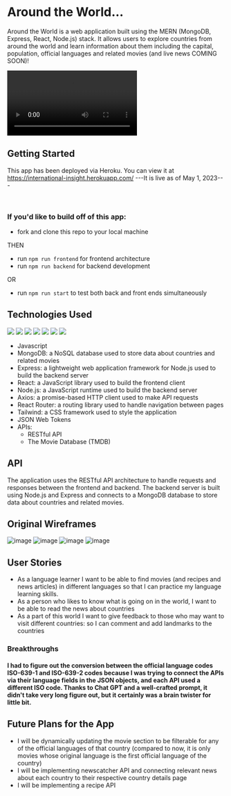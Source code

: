 # Around the World...

Around the World is a web application built using the MERN (MongoDB, Express, React, Node.js) stack. It allows users to explore countries from around the world and learn information about them including the capital, population, official languages and related movies (and live news COMING SOON)!

![home page](https://user-images.githubusercontent.com/120285721/235375858-097db1d9-faf7-490b-8bda-46cba7dfaff5.mp4)

## Getting Started

This app has been deployed via Heroku. You can view it at https://international-insight.herokuapp.com/
---It is live as of May 1, 2023---

<br/>

### If you'd like to build off of this app:

- fork and clone this repo to your local machine

THEN

- run `npm run frontend` for frontend architecture
- run `npm run backend` for backend development

OR

- run `npm run start` to test both back and front ends simultaneously

## Technologies Used

<img src="https://img.shields.io/badge/Node.js-43853D?style=for-the-badge&logo=node.js&logoColor=white"/>
<img src="https://img.shields.io/badge/React-20232A?style=for-the-badge&logo=react&logoColor=61DAFB"/>
<img src="https://img.shields.io/badge/MongoDB-4EA94B?style=for-the-badge&logo=mongodb&logoColor=white"/>
<img src="https://img.shields.io/badge/Tailwind_CSS-38B2AC?style=for-the-badge&logo=tailwind-css&logoColor=white"/>
<img src="https://img.shields.io/badge/Express.js-404D59?style=for-the-badge"/>
<img src='https://img.shields.io/badge/JavaScript-F7DF1E?style=for-the-badge&logo=JavaScript&logoColor=white'/>
<img src='https://img.shields.io/badge/json%20web%20tokens-323330?style=for-the-badge&logo=json-web-tokens&logoColor=pink'/>

- Javascript
- MongoDB: a NoSQL database used to store data about countries and related movies
- Express: a lightweight web application framework for Node.js used to build the backend server
- React: a JavaScript library used to build the frontend client
- Node.js: a JavaScript runtime used to build the backend server
- Axios: a promise-based HTTP client used to make API requests
- React Router: a routing library used to handle navigation between pages
- Tailwind: a CSS framework used to style the application
- JSON Web Tokens
- APIs:
  - RESTful API
  - The Movie Database (TMDB)

## API

The application uses the RESTful API architecture to handle requests and responses between the frontend and backend. The backend server is built using Node.js and Express and connects to a MongoDB database to store data about countries and related movies.

## Original Wireframes

![image](https://user-images.githubusercontent.com/120285721/235376418-43606fea-7a28-4b20-84e9-f9f30f0e5b86.png)
![image](https://user-images.githubusercontent.com/120285721/235376427-f2cfb510-94df-44d3-aa06-c10093a3fdb5.png)
![image](https://user-images.githubusercontent.com/120285721/235376434-612da758-32af-4547-aae4-162cdc71dfd9.png)
![image](https://user-images.githubusercontent.com/120285721/235376438-709fb81e-49fa-40a8-afe3-53f015032f27.png)

## User Stories

- As a language learner I want to be able to find movies (and recipes and news articles) in different languages so that I can practice my language learning skills.
- As a person who likes to know what is going on in the world, I want to be able to read the news about countries
- As a part of this world I want to give feedback to those who may want to visit different countries: so I can comment and add landmarks to the countries

### Breakthroughs

#### I had to figure out the conversion between the official language codes ISO-639-1 and ISO-639-2 codes because I was trying to connect the APIs via their language fields in the JSON objects, and each API used a different ISO code. Thanks to Chat GPT and a well-crafted prompt, it didn't take very long figure out, but it certainly was a brain twister for little bit.

## Future Plans for the App

- I will be dynamically updating the movie section to be filterable for any of the official languages of that country (compared to now, it is only movies whose original language is the first official language of the country)
- I will be implementing newscatcher API and connecting relevant news about each country to their respective country details page
- I will be implementing a recipe API
